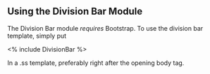 ## Using the Division Bar Module
The Division Bar module *requires* Bootstrap. To use the division bar template, simply put

<% include DivisionBar %>

In a .ss template, preferably right after the opening body tag.
